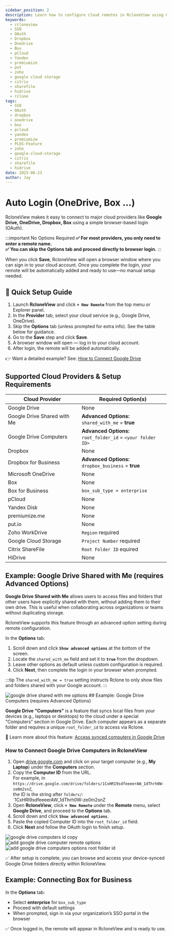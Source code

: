 ```yaml
---
sidebar_position: 2
description: Learn how to configure cloud remotes in RcloneView using OAuth or browser-based.
keywords:
  - rcloneview
  - SSO
  - OAuth
  - Dropbox
  - Onedrive
  - Box
  - pCloud
  - Yandex
  - premiumize
  - put
  - zoho
  - google cloud storage
  - citrix
  - sharefile
  - hidrive
  - rclone
tags:
  - SSO
  - OAuth
  - dropbox
  - onedrive
  - box
  - pcloud
  - yandex
  - premiumizw
  - PLUS-Feature
  - zoho
  - google-cloud-storage
  - citrix
  - sharefile
  - hidrive
date: 2025-06-23
author: Jay
---
```

# Auto Login (OneDrive, Box ...)

RcloneView makes it easy to connect to major cloud providers like **Google Drive, OneDrive, Dropbox, Box** using a simple browser-based login (OAuth).

:::important No Options Required
**✅ For most providers, you only need to enter a remote name.**  
**✅ You can skip the Options tab and proceed directly to browser login.**
:::

When you click **Save**, RcloneView will open a browser window where you can sign in to your cloud account. Once you complete the login, your remote will be automatically added and ready to use—no manual setup needed.

## 🚀 Quick Setup Guide

1. Launch **RcloneView** and click **`+ New Remote`** from the top menu or Explorer panel.
2. In the **Provider** tab, select your cloud service (e.g., Google Drive, OneDrive).
3. Skip the **Options** tab (unless prompted for extra info). See the table below for guidance.
4. Go to the **Save** step and click **Save**.
5. A browser window will open — log in to your cloud account.
6. After login, the remote will be added automatically.

👉 Want a detailed example? See: [How to Connect Google Drive](../intro.md#step-2-adding-remote-storage-google-drive-example)

## Supported Cloud Providers & Setup Requirements

| Cloud Provider              | Required Option(s)                                               |
| --------------------------- | ---------------------------------------------------------------- |
| Google Drive                | None                                                             |
| Google Drive Shared with Me | **Advanced Options:**<br />`shared_with_me` = **true**           |
| Google Drive Computers      | **Advanced Options:**<br />`root_folder_id` = `<your folder ID>` |
| Dropbox                     | None                                                             |
| Dropbox for Business        | **Advanced Options:**<br />`dropbox_business` = **true**         |
| Microsoft OneDrive          | None                                                             |
| Box                         | None                                                             |
| Box for Business            | `box_sub_type = enterprise`                                      |
| pCloud                      | None                                                             |
| Yandex Disk                 | None                                                             |
| premiumize.me               | None                                                             |
| put.io                      | None                                                             |
| Zoho WorkDrive              | `Region` required                                                |
| Google Cloud Storage        | `Project Number` required                                        |
| Citrix ShareFile            | `Root Folder ID` equired                                         |
| HiDrive                     | None                                                             |

## Example: Google Drive Shared with Me (requires Advanced Options)

**Google Drive Shared with Me** allows users to access files and folders that other users have explicitly shared with them, without adding them to their own drive. This is useful when collaborating across organizations or teams without duplicating storage.

RcloneView supports this feature through an advanced option setting during remote configuration.

In the **Options** tab:

1. Scroll down and click **`Show advanced options`** at the bottom of the screen.
2. Locate the `shared_with_me` field and set it to **`true`** from the dropdown.
3. Leave other options as default unless custom configuration is required.
4. Click **Next**, then complete the login in your browser when prompted.

:::tip
The `shared_with_me = true` setting instructs Rclone to only show files and folders shared with your Google account.
:::

<img src="/support/images/en/howto/remote-storage-connection-settings/google-drive-shared-with-me-options.png" alt="google drive shared with me options" class="img-medium img-center" />
## Example: Google Drive Computers (requires Advanced Options)

**Google Drive "Computers"** is a feature that syncs local files from your devices (e.g., laptops or desktops) to the cloud under a special "Computers" section in Google Drive. Each computer appears as a separate folder and requires a unique `root_folder_id` to access via Rclone.

🔗 Learn more about this feature: [Access synced computers in Google Drive](https://support.google.com/drive/answer/3096479)

### How to Connect Google Drive Computers in RcloneView

1. Open [drive.google.com](https://drive.google.com/) and click on your target computer (e.g., **My Laptop**) under the **Computers** section.
2. Copy the **Computer ID** from the URL.  
   For example, in  
   `https://drive.google.com/drive/folders/1CxHRI9sdfeeeerAW_1dThrh0W-ze0m2snZ`,  
   the ID is the string after `folders/`:  
   `1CxHRI9sdfeeeerAW_1dThrh0W-ze0m2snZ  
3. Open **RcloneView**, click **`+ New Remote`** under the **Remote** menu, select **Google Drive**, and proceed to the **Options** tab.
4. Scroll down and click **`Show advanced options`**.
5. Paste the copied Computer ID into the `root_folder_id` field.
6. Click **Next** and follow the OAuth login to finish setup.

<div class="img-grid-3">
  <img src="/support/images/en/howto/remote-storage-connection-settings/google-drive-computers-id-copy.png" alt="google drive computers id copy" class="img-medium img-center" />
  <img src="/support/images/en/howto/remote-storage-connection-settings/add-google-drive-computer-remote-options.png" alt="add google drive computer remote options" class="img-medium img-center" />
  <img src="/support/images/en/howto/remote-storage-connection-settings/add-google-drive-computers-options-root-folder-id.png" alt="add google drive computers options root folder id" class="img-medium img-center" />
</div>

✅ After setup is complete, you can browse and access your device-synced Google Drive folders directly within RcloneView.

## Example: Connecting Box for Business

In the **Options** tab:
- Select **enterprise** for `box_sub_type`
- Proceed with default settings  
- When prompted, sign in via your organization’s SSO portal in the browser


✅ Once logged in, the remote will appear in RcloneView and is ready to use.

